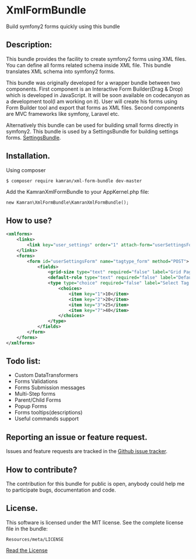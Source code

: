# XmlFormBundle
Build symfony2 forms quickly using this bundle

## Description:

This bundle provides the facility to create symfony2 forms using XML files. 
You can define all forms related schema inside XML file. This bundle translates XML schema into symfony2 forms.

This bundle was originally developed for a wrapper bundle between two components. 
First component is an Interactive Form Builder(Drag & Drop) which is developed in JavaScript. 
It will be soon available on codecanyon as a development tool(I am working on it). 
User will create his forms using Form Builder tool and export that forms as XML files. 
Second components are MVC frameworks like symfony, Laravel etc. 

Alternatively this bundle can be used for building small forms directly in symfony2. 
This bundle is used by a SettingsBundle for building settings forms.
[SettingsBundle](https://github.com/kamranshahzad/SettingBundle).



## Installation.

Using composer

``` bash
$ composer require kamran/xml-form-bundle dev-master
```
Add the KamranXmlFormBundle to your AppKernel.php file:

```
new Kamran\XmlFormBundle\KamranXmlFormBundle();
```

## How to use?

```xml
<xmlforms>
    <links>
        <link key="user_settings" order="1" attach-form="userSettingsForm" >User Settings</link>
    </links>
    <forms>
        <form id="userSettingsForm" name="tagtype_form" method="POST">
            <fields>
                <grid-size type="text" required="false" label="Grid Paging Size" ></grid-size>
                <default-role type="text" required="false" label="Default Role for Registration" ></default-role>
                <type type="choice" required="false" label="Select Tag Type" >
                    <choices>
                        <item key="1">10</item>
                        <item key="2">20</item>
                        <item key="3">25</item>
                        <item key="7">40</item>
                    </choices>
                </type>
            </fields>
        </form>
    </forms>
</xmlforms>
```

## Todo list:

* Custom DataTransformers
* Forms Validations
* Forms Submission messages
* Multi-Step forms
* Parent/Child Forms
* Popup Forms
* Forms tooltips(descriptions)
* Useful commands support

## Reporting an issue or feature request.

Issues and feature requests are tracked in the 
[Github issue tracker](https://github.com/kamranshahzad/XmlFormBundle/issues).


How to contribute?
------------------------------------
The contribution for this bundle for public is open, anybody could help me to participate 
bugs, documentation and code.



## License.
This software is licensed under the MIT license. See the complete license file in the bundle:
```
Resources/meta/LICENSE
```
[Read the License](https://github.com/kamranshahzad/XmlFormBundle/blob/master/Resources/meta/LICENSE)